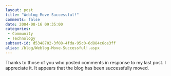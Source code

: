 ```yaml
---
layout: post
title: "Weblog Move Successful!"
comments: false
date: 2004-08-16 09:35:00
categories:
 - Community
 - Technology
subtext-id: d5348702-3f08-4fda-95c0-6d884c6ce3ff
alias: /blog/Weblog-Move-Successful!.aspx
---
```



Thanks to those of you who posted comments in response to my last post. I appreciate it. It appears that the blog has been successfully moved. 
